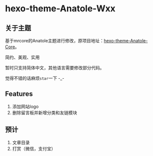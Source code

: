 # hexo-theme-Anatole-Wxx


## 关于主题
基于mrcore的Anatole主题进行修改，原项目地址：[hexo-theme-Anatole-Core](https://github.com/mrcore/hexo-theme-Anatole-Core)。

简约、美观、实用

暂时只支持简体中文，其他语言需要修改部分代码。

觉得不错的话麻烦`star`一下 -_-

## Features
 1. 添加网站logo
 2. 删除留言板并新增分类和友链模块

## 预计
 1. 文章目录
 2. 打赏（微信，支付宝）
